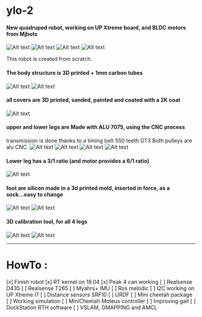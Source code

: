 # ylo-2

#### New quadruped robot, working on UP Xtreme board, and BLDC motors from Mjbots

![Alt text](images/robot/dock2.jpg?raw=true "Ylo-2 on it dockstation")
![Alt text](images/robot/dock1.jpg?raw=true)
![Alt text](images/robot/dock3.jpg?raw=true)
![Alt text](images/robot/dock4.jpg?raw=true)

This robot is created from scratch.

#### The body structure is 3D printed + 1mm carbon tubes
![Alt text](images/robot/body_structure1.jpg?raw=true)
![Alt text](images/robot/body_structure2.jpg?raw=true)

#### all covers are 3D printed, sanded, painted and coated with a 2K coat
![Alt text](images/robot/body_cover.jpg?raw=true)

#### upper and lower legs are Made with ALU 7075, using the CNC process
  transmission is done thanks to a timing belt 550 teeth GT3
  Both pulleys are alu CNC.
![Alt text](images/robot/legs_cnc.png?raw=true)
![Alt text](images/robot/cnc4.jpg?raw=true)
![Alt text](images/robot/cnc1.jpg?raw=true)
![Alt text](images/robot/cnc3.jpg?raw=true)

#### Lower leg has a 3/1 ratio (and motor provides a 6/1 ratio)
![Alt text](images/robot/timing_belt_idea.png?raw=true)

#### foot are silicon made in a 3d printed mold, inserted in force, as a sock...easy to change
![Alt text](images/robot/foot_silicon_mold.jpg?raw=true)
![Alt text](images/robot/foot_silicon_mold2.jpg?raw=true)

#### 3D calibration tool, for all 4 legs
![Alt text](images/robot/calib_tool1.jpg?raw=true)
![Alt text](images/robot/calib_tool2.jpg?raw=true)

----

# HowTo :

[x] Finish robot
[x] RT kernel on 18.04
[x] Peak 4 can working
[ ] Realsense D435
[ ] Realsense T265
[ ] Myahrs+ IMU
[ ] Ros melodic
[ ] I2C working on UP Xtreme I7
[ ] Distance sensors SRF10
[ ] URDF
[ ] Mini cheetah package
[ ] Working simulation
[ ] MiniCheetah Moteus controller
[ ] Improving gait
[ ] DockStation RTH software
[ ] VSLAM, GMAPPING and AMCL
